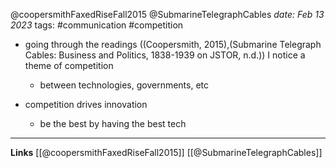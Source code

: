 @coopersmithFaxedRiseFall2015
@SubmarineTelegraphCables
*date: Feb 13 2023*
tags: #communication #competition

- going through the readings ((Coopersmith, 2015),(Submarine Telegraph Cables: Business and Politics, 1838-1939 on JSTOR, n.d.)) I notice a theme of competition 
	- between  technologies, governments, etc

- competition drives innovation
	- be the best by having the best tech

---
**Links**
[[@coopersmithFaxedRiseFall2015]]
[[@SubmarineTelegraphCables]]
